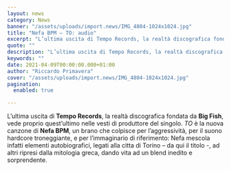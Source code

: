 ```yaml
---
layout: news
category: News
banner: "/assets/uploads/import.news/IMG_4804-1024x1024.jpg"
title: "Nefa BPM – TO: audio"
excerpt: "L’ultima uscita di Tempo Records, la realtà discografica fondata da Big Fish, vede proprio quest’ultimo nelle vesti di produttore del singolo. TO è la nuova canzone di Nefa BPM, un brano che colpisce per l’aggressività, per il suono hardcore troneggiante, e per l’immaginario di riferimento: Nefa mescola infatti elementi autobiografici, legati alla citta di Torino [&hellip"
quote: ""
description: "L’ultima uscita di Tempo Records, la realtà discografica fondata da Big Fish, vede proprio quest’ultimo nelle vesti di produttore del singolo. TO è la nuova canzone di Nefa BPM, un brano che colpisce per l’aggressività, per il suono hardcore troneggiante, e per l’immaginario di riferimento: Nefa mescola infatti elementi autobiografici, legati alla citta di Torino [&hellip"
keywords: ""
date: 2021-04-09T00:00:00.000+01:00
author: "Riccardo Primavera"
cover: "/assets/uploads/import.news/IMG_4804-1024x1024.jpg"
pagination:
  enabled: true

---
```


L’ultima uscita di **Tempo Records**, la realtà discografica fondata da **Big Fish**, vede proprio quest’ultimo nelle vesti di produttore del singolo. _TO_ è la nuova canzone di **Nefa BPM**, un brano che colpisce per l’aggressività, per il suono hardcore troneggiante, e per l’immaginario di riferimento: Nefa mescola infatti elementi autobiografici, legati alla citta di Torino – da qui il titolo -, ad altri ripresi dalla mitologia greca, dando vita ad un blend inedito e sorprendente.
